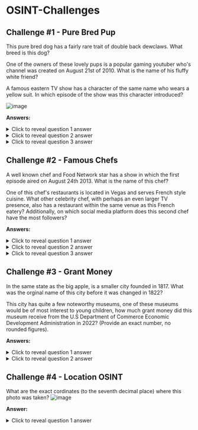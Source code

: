 # OSINT-Challenges
## Challenge #1 - Pure Bred Pup
This pure bred dog has a fairly rare trait of double back dewclaws. What breed is this dog? 

One of the owners of these lovely pups is a popular gaming youtuber who's channel was created on August 21st of 2010. What is the name of his fluffy white friend? 

A famous eastern TV show has a character of the same name who wears a yellow suit. In which episode of the show was this character introduced?

![image](https://github.com/user-attachments/assets/674e57b7-344b-4a12-a0bf-2083b6e868ab)

**Answers:**
<details>
  <summary>Click to reveal question 1 answer </summary>
Great Pyrenees 
</details>
<details>
  <summary>Click to reveal question 2 answer </summary>
Koda 
</details>
<details>
  <summary>Click to reveal question 3 answer </summary>
Episode 5 of My Hero Academia  
</details>


## Challenge #2 - Famous Chefs
A well known chef and Food Network star has a show in which the first episode aired on August 24th 2013. What is the name of this chef? 

One of this chef's restaurants is located in Vegas and serves French style cuisine. What other celebrity chef, with perhaps an even larger TV presence, also has a restaurant within the same venue as this French eatery? Additionally, on which social media platform does this second chef have the most followers? 

**Answers:**
<details>
  <summary>Click to reveal question 1 answer </summary>
Bobby Flay 
</details>
<details>
  <summary>Click to reveal question 2 answer </summary>
Gordon Ramsey 
</details>
<details>
  <summary>Click to reveal question 3 answer </summary>
TikTok
</details>


## Challenge #3 - Grant Money
In the same state as the big apple, is a smaller city founded in 1817. What was the orginal name of this city before it was changed in 1822? 

This city has quite a few noteworthy museums, one of these museums would be of most interest to young children, how much grant money did this museum receive from the U.S Department of Commerce Economic Development Administration in 2022? (Provide an exact number, no rounded figures).

**Answers:**
<details>
  <summary>Click to reveal question 1 answer </summary>
Rochesterville 
</details>
<details>
  <summary>Click to reveal question 2 answer </summary>
$7,522,932
</details>


## Challenge #4 - Location OSINT
What are the exact cordinates (to the seventh decimal place) where this photo was taken? 
![image](https://github.com/user-attachments/assets/3b34a0ed-1ece-4950-8be4-282865e1c3e7)

**Answer:**
<details>
  <summary>Click to reveal question 1 answer </summary>
63.9904327,-19.0654527
</details>
